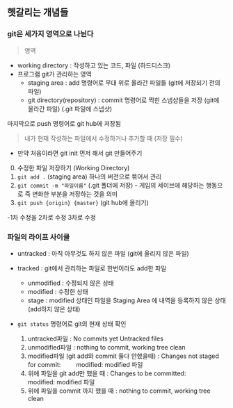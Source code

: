 ## 헷갈리는 개념들

### git은 세가지 영역으로 나뉜다
> 영역
  - working directory : 작성하고 있는 코드, 파일 (하드디스크)
  - 프로그램 git가 관리하는 영역
    - staging area : add 명령어로 무대 위로 올라간 파일들 (git에 저장되기 전의 파일)
    - git directory(repository) : commit 명령어로 찍힌 스냅샵들을 저장 (git에 올라간 파일) (.git 파일에 스냅샷)

마지막으로 push 명령어로 git hub에 저장됨

> 내가 현재 작성하는 파일에서 수정하거나 추가할 때 (저장 필수)
  * 만약 처음이라면 git init 먼저 해서 git 만들어주기 
  0. 수정한 파일 저장하기 (Working Directory)
  1.   `git add .` (staging area) 하나의 버전으로 묶어서 관리
  2. `git commit -m "파일이름"` (.git 폴더에 저장)
    - 게임의 세이브에 해당하는 행동으로 즉 변화한 부분을 저장하는 것을 의미
  3. `git push {origin} {master}`  (git hub에 올리기)

-1차 수정을 2차로 수정 3차로 수정

### 파일의 라이프 사이클
- untracked : 아직 아무것도 하지 않은 파일 (git에 올리지 않은 파일)
- tracked : git에서 관리하는 파일로 한번이라도 add한 파일
  - unmodified : 수정되지 않은 상태
  - modified : 수정한 상태
  - stage : modified 상태인 파일을 Staging Area 에 내역을 등록하지 않은 상태(add하지 않은 상태)

- `git status` 명령어로 git의 현재 상태 확인
   1. untracked파일
     : No commits yet
       Untracked files
   2. unmodified파일
     : nothing to commit, working tree clean
   3. modified파일 (git add와 commit 둘다 안했을때)
    : Changes not staged for commit:
        modified: modified 파일
   4. 위에 파일을 git add만 했을 때
    : Changes to be committed:
        modified: modified 파일
   5. 위에 파일을 commit 까지 했을 때
    : nothing to commit, working tree clean

